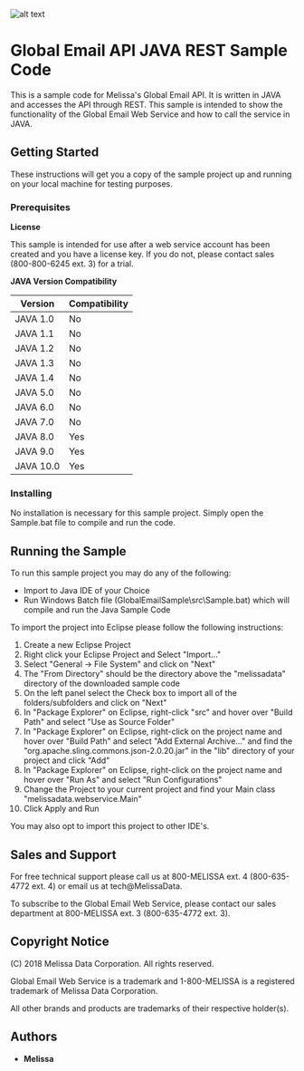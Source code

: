 ![alt text](https://www.melissa.com/_borders17/nav/2017/images/melissa-global-intelligence.png)

# Global Email API JAVA REST Sample Code

This is a sample code for Melissa's Global Email API. It is written in JAVA and accesses the API through REST. 
This sample is intended to show the functionality of the Global Email Web Service and how to call the service in JAVA. 


## Getting Started

These instructions will get you a copy of the sample project up and running on your local machine for testing purposes. 

### Prerequisites

**License**

This sample is intended for use after a web service account has been created and you have a license key.
If you do not, please contact sales (800-800-6245 ext. 3) for a trial.

**JAVA Version Compatibility**

| Version  | Compatibility |
| ---------- | ----------- |
| JAVA 1.0  | No  |
| JAVA 1.1  | No  |
| JAVA 1.2  | No  |
| JAVA 1.3  | No  |
| JAVA 1.4  | No  |
| JAVA 5.0  | No  |
| JAVA 6.0  | No  |
| JAVA 7.0  | No  |
| JAVA 8.0  | Yes |
| JAVA 9.0  | Yes |
| JAVA 10.0 | Yes |

### Installing

No installation is necessary for this sample project. Simply open the Sample.bat file to compile and run the code.


## Running the Sample

To run this sample project you may do any of the following:

* Import to Java IDE of your Choice
* Run Windows Batch file (GlobalEmailSample\src\Sample.bat) which will compile and run the Java Sample Code

To import the project into Eclipse please follow the following instructions:
1. Create a new Eclipse Project
2. Right click your Eclipse Project and Select "Import..."
3. Select "General -> File System" and click on "Next"
4. The "From Directory" should be the directory above the "melissadata" directory of the downloaded sample code
5. On the left panel select the Check box to import all of the folders/subfolders and click on "Next"
6. In "Package Explorer" on Eclipse, right-click "src" and hover over "Build Path" and select "Use as Source Folder"
7. In "Package Explorer" on Eclipse, right-click on the project name and hover over "Build Path" and select "Add External Archive..." and find the "org.apache.sling.commons.json-2.0.20.jar" in the "lib" directory of your project and click "Add"
8. In "Package Explorer" on Eclipse, right-click on the project name and hover over "Run As" and select "Run Configurations"
9. Change the Project to your current project and find your Main class "melissadata.webservice.Main"
10. Click Apply and Run

You may also opt to import this project to other IDE's.

## Sales and Support

For free technical support please call us at 800-MELISSA ext. 4 (800-635-4772 ext. 4) or email us at tech@MelissaData.

To subscribe to the Global Email Web Service, please contact our sales department at 800-MELISSA ext. 3 (800-635-4772 ext. 3).


## Copyright Notice

(C) 2018 Melissa Data Corporation. All rights reserved.

Global Email Web Service is a trademark and 1-800-MELISSA is a registered trademark
of Melissa Data Corporation.

All other brands and products are trademarks of their respective holder(s).


## Authors

* **Melissa**
